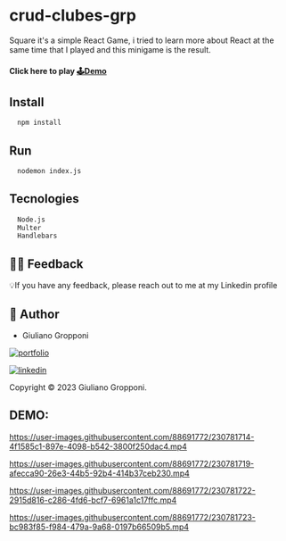 # crud-clubes-grp

Square it's a simple React Game, i tried to learn more about React at the same time that I played and this minigame is the result.

 #### Click here to play [🕹️Demo](https://square-q.vercel.app/Menu)

## Install

```bash
  npm install
```

## Run

```bash
  nodemon index.js
```

## Tecnologies


```bash
  Node.js
  Multer
  Handlebars
```

## 🤲🏻 Feedback

💡If you have any feedback, please reach out to me at my Linkedin profile

## 👤 Author

 - Giuliano Gropponi
 
[![portfolio](https://img.shields.io/badge/my_portfolio-000?style=for-the-badge&logo=ko-fi&logoColor=white)](https://github.com/GGrop)

[![linkedin](https://img.shields.io/badge/linkedin-0A66C2?style=for-the-badge&logo=linkedin&logoColor=white)](https://www.linkedin.com/in/giuliano-gropponi/)

Copyright © 2023 Giuliano Gropponi.



## DEMO:

https://user-images.githubusercontent.com/88691772/230781714-4f1585c1-897e-4098-b542-3800f250dac4.mp4



https://user-images.githubusercontent.com/88691772/230781719-afecca90-26e3-44b5-92b4-414b37ceb230.mp4



https://user-images.githubusercontent.com/88691772/230781722-2915d816-c286-4fd6-bcf7-6961a1c17ffc.mp4



https://user-images.githubusercontent.com/88691772/230781723-bc983f85-f984-479a-9a68-0197b66509b5.mp4


